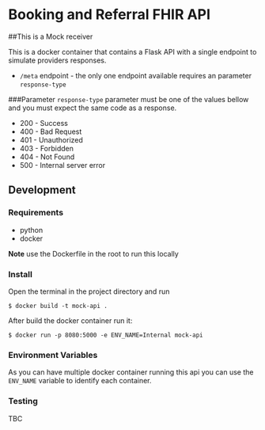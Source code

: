 # Booking and Referral FHIR API


##This is a Mock receiver

This is a docker container that contains a Flask API with a single endpoint to simulate providers responses.
* `/meta` endpoint - the only one endpoint available requires an parameter `response-type`

###Parameter
`response-type` parameter must be one of the values bellow and you must expect the same code as a response.

* 200 - Success
* 400 - Bad Request
* 401 - Unauthorized
* 403 - Forbidden
* 404 - Not Found
* 500 - Internal server error



## Development

### Requirements
* python
* docker


**Note** use the Dockerfile in the root to run this locally

### Install
Open the terminal in the project directory and run
```
$ docker build -t mock-api .
```
After build the docker container run it:
```
$ docker run -p 8080:5000 -e ENV_NAME=Internal mock-api
```


### Environment Variables
As you can have multiple docker container running this api you can use the `ENV_NAME` variable to identify each container.

### Testing
TBC
